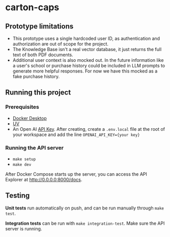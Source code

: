 # carton-caps

## Prototype limitations
* This prototype uses a single hardcoded user ID, as authentication and authorization are out of scope for the project. 
* The Knowledge Base isn't a real vector database, it just returns the full text of both PDF documents.
* Additional user context is also mocked out. In the future information like a user's school or purchase history could be included in LLM prompts to generate more helpful responses. For now we have this mocked as a fake purchase history.

## Running this project
### Prerequisites
* [Docker Desktop](https://docs.docker.com/desktop/)
* [UV](https://github.com/astral-sh/uv)
* An Open AI [API Key](https://platform.openai.com/api-keys). After creating, create a `.env.local` file at the root of your workspace and add the line `OPENAI_API_KEY={your key}`

### Running the API server
- `make setup`
- `make dev`

After Docker Compose starts up the server, you can access the API Explorer at http://0.0.0.0:8000/docs.

## Testing
**Unit tests** run automatically on push, and can be run manually through `make test`.

**Integration tests** can be run with `make integration-test`. Make sure the API server is running. 
